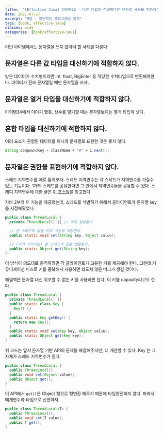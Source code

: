```yaml
---
title:  "[Effective Java] 아이템62 - 다른 타입이 적절하다면 문자열 사용을 피하라"
date: 2021-07-27
excerpt: "9장 - 일반적인 프로그래밍 원칙"
tags: [book, effective-java]
classes: wide
categories: [book/effective-java]
---
```


이번 아이템에서는 문자열을 쓰지 않아야 할 사례를 다룬다.

## 문자열은 다른 값 타입을 대신하기에 적합하지 않다.

받은 데이터가 수치형이라면 int, float, BigEnter 등 적당한 수치타입으로 변환해야한다. 데이터가 진짜 문자열일 때만 문자열을 쓰자.

## 문자열은 열거 타입을 대신하기에 적합하지 않다.

아이템34에서 이야기 했듯, 상수를 열거할 때는 문자열보다는 열거 타입이 낫다.

## 혼합 타입을 대신하기에 적합하지 않다.

여러 요소가 혼합된 데이터를 하나의 문자열로 표현한 것은 좋지 않다.

``` java
String compoundKey = className + "#" + i.next();
```

## 문자열은 권한을 표현하기에 적합하지 않다.

스레드 지역변수를 예로 들어보자. 스레드 지역변수는 각 스레드가 지역변수를 가질수 있는 기능이다. 1개의 스레드를 공유한다면 그 안에서 지역변수들을 공유할 수 있다. 스레디 지역변수에 대한 글은 [이 포스팅](https://javacan.tistory.com/entry/ThreadLocalUsage)을 참고했다.

자바 2부터 이 기능을 제공했는데, 스레드를 식별하기 위해서 클라이언트가 문자열 key를 지정해줬었다.

``` java
public class ThreadLocal {
  private ThreadLocal() {} // 객체 생성불가

  // 현 스레드의 값을 키로 구분해 저장한다.
  public static void set(String key, Object value);

  // (키가 가리키는) 현 스레드의 값을 반환한다.
  public static Object get(String key);
}
```

이 방식이 의도대로 동작하려면 각 클라이언트가 고유한 키를 제공해야 한다. 그런데 커뮤니케이션 미스로 키를 중복해서 사용하면 의도치 않은 버그가 생길 것이다.

해결책은 문자열 대신 위조할 수 없는 키를 사용하면 된다. 이 키를 capacity라고도 한다.

``` java
public class ThreadLocal {
  private ThreadLocal() {}
  public static class Key {
    Key() {}
  }
  public static Key getKey() {
    return new Key();
  }
  public static void set(Key key, Object value);
  public static Object get(Key key);
}
```

위 코드는 앞서 문자열 기반 API의 문제를 해결해주지만, 더 개선할 수 있다. Key 는 그 자체가 스레드 지역변수가 된다.

``` java
public class ThreadLocal {
  public ThreadLocal();
  public void set(Object value);
  public Object get();
}
```

이 API에서 `get()`은 Object 형으로 형변환 해주기 때문에 타입안전하지 않다. 따라서 매개변수화 타입으로 선언하자.

``` java
public class ThreadLocal<T> {
  public ThreadLocal();
  public void set(T value);
  public T get();
}
```
